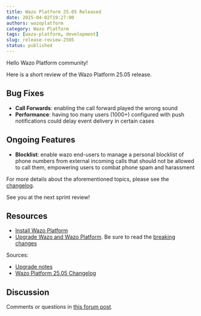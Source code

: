 ```yaml
---
title: Wazo Platform 25.05 Released
date: 2025-04-02T19:27:00
authors: wazoplatform
category: Wazo Platform
tags: [wazo-platform, development]
slug: release-review-2505
status: published
---
```


Hello Wazo Platform community!

Here is a short review of the Wazo Platform 25.05 release.

## Bug Fixes

- **Call Forwards**: enabling the call forward played the wrong sound
- **Performance**: having too many users (1000+) configured with push notifications could delay
  event delivery in certain cases

## Ongoing Features

- **Blocklist**: enable wazo end-users to manage a personal blocklist of phone numbers from external
  incoming calls that should not be allowed to call them, empowering users to combat phone spam and
  harassment

For more details about the aforementioned topics, please see the
[changelog](https://wazo-dev.atlassian.net/issues/?jql=project%3DWAZO%20AND%20fixVersion%3D25.05).

See you at the next sprint review!

## Resources

- [Install Wazo Platform](/use-cases)
- [Upgrade Wazo and Wazo Platform](/uc-doc/upgrade/). Be sure to read the
  [breaking changes](/uc-doc/upgrade/upgrade_notes#25-05)

<!-- truncate -->

Sources:

- [Upgrade notes](/uc-doc/upgrade/upgrade_notes#25-05)
- [Wazo Platform 25.05 Changelog](https://wazo-dev.atlassian.net/issues/?jql=project%3DWAZO%20AND%20fixVersion%3D25.05)

## Discussion

Comments or questions in
[this forum post](https://wazo-platform.discourse.group/t/blog-wazo-platform-25-05-released).
